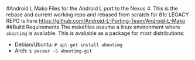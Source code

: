 #Android L Mako
Files for the Android L port to the Nexus 4. This is the rebase and current working repo and rebased from scratch for 81c
LEGACY REPO is here https://github.com/Android-L-Porting-Team/Android-L-Mako
##Build Requirements
The makefiles assume a linux environment where `abootimg` is avaliable. This is avaliable as a package for most distributions:
* Debian/Ubuntu: `# apt-get install abootimg`
* Arch: `$ pacaur -S abootimg-git`
